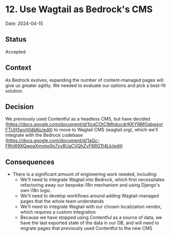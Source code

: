 # 12. Use Wagtail as Bedrock's CMS

Date: 2024-04-15

## Status

Accepted

## Context

As Bedrock evolves, expanding the number of content-managed pages will give us 
greater agility. We needed to evaluate our options and pick a best-fit solution.

## Decision

We previously used Contentful as a headless CMS, but have decided
(https://docs.google.com/document/d/1icqCOtCIMhducdrlKKYRBfGsbwsyrFTUH1wvjVldbKo/edit)
to move to Wagtail CMS (wagtail.org), which we'll integrate with the Bedrock
codebase (https://docs.google.com/document/d/1aQc-FRhI69XQwoaXmvbp9s7zy8UaCVQhZyF6RGTt4Lk/edit)

## Consequences

* There is a significant amount of engineering work needed, including:
  * We'll need to integrate Wagtail into Bedrock, which first necessitates
    refactoring away our bespoke i18n mechanism and using Django's own i18n logic.
  * We'll need to develop workflows around adding Wagtail-managed pages that 
    the whole team understands
  * We'll need to integrate Wagtail with our chosen localization vendor, which
    requires a custom integration
  * Because we have stopped using Contentful as a source of data, we have the 
    last exported state of the data in our DB, and will need to migrate pages
    that previously used Contentful to the new CMS

